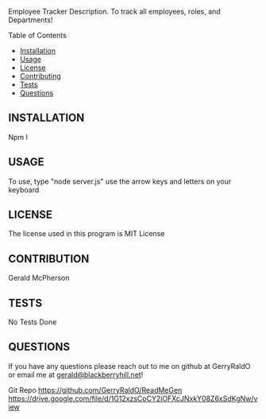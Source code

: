 Employee Tracker
Description.
To track all employees, roles, and Departments!



Table of Contents
- [Installation](#installation)
- [Usage](#usage)
- [License](#license)
- [Contributing](#contribution)
- [Tests](#tests)
- [Questions](#questions)







## INSTALLATION
Npm I




## USAGE
To use, type "node server.js"
use the arrow keys and letters on your keyboard





## LICENSE
The license used in this program is MIT License






## CONTRIBUTION
Gerald McPherson






## TESTS
No Tests Done





## QUESTIONS
If you have any questions please reach out to me on github at GerryRaldO or email me at gerald@blackberryhill.net!





Git Repo https://github.com/GerryRaldO/ReadMeGen
https://drive.google.com/file/d/1G12xzsCoCY2iOFXcJNxkY08Z6xSdKgNw/view